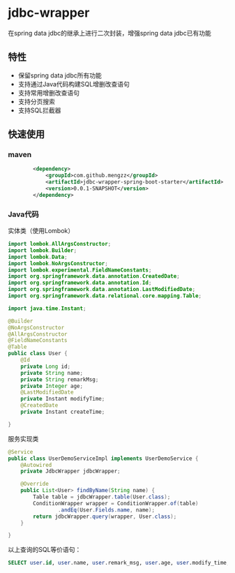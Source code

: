 # jdbc-wrapper


在spring data jdbc的继承上进行二次封装，增强spring data jdbc已有功能


## 特性


- 保留spring data jdbc所有功能
- 支持通过Java代码构建SQL增删改查语句
- 支持常用增删改查语句
- 支持分页搜索
- 支持SQL拦截器



## 快速使用


### maven


```xml
        <dependency>
            <groupId>com.github.mengzz</groupId>
            <artifactId>jdbc-wrapper-spring-boot-starter</artifactId>
            <version>0.0.1-SNAPSHOT</version>
        </dependency>
```


### Java代码


实体类（使用Lombok）


```java
import lombok.AllArgsConstructor;
import lombok.Builder;
import lombok.Data;
import lombok.NoArgsConstructor;
import lombok.experimental.FieldNameConstants;
import org.springframework.data.annotation.CreatedDate;
import org.springframework.data.annotation.Id;
import org.springframework.data.annotation.LastModifiedDate;
import org.springframework.data.relational.core.mapping.Table;

import java.time.Instant;

@Builder
@NoArgsConstructor
@AllArgsConstructor
@FieldNameConstants
@Table
public class User {
    @Id
    private Long id;
    private String name;
    private String remarkMsg;
    private Integer age;
    @LastModifiedDate
    private Instant modifyTime;
    @CreatedDate
    private Instant createTime;

}

```


服务实现类

```java
@Service
public class UserDemoServiceImpl implements UserDemoService {
    @Autowired
    private JdbcWrapper jdbcWrapper;

    @Override
    public List<User> findByName(String name) {
        Table table = jdbcWrapper.table(User.class);
        ConditionWrapper wrapper = ConditionWrapper.of(table)
                .andEq(User.Fields.name, name);
        return jdbcWrapper.query(wrapper, User.class);
    }

}
```

以上查询的SQL等价语句：

```sql
SELECT user.id, user.name, user.remark_msg, user.age, user.modify_time, user.create_time FROM user WHERE user.name = 'test'
```
